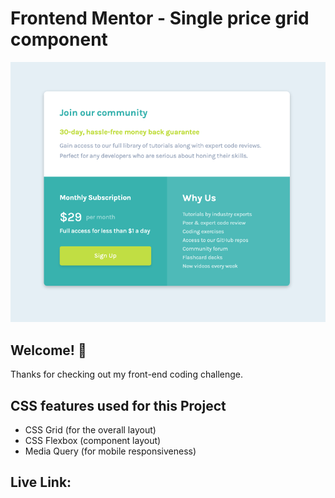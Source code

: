 # Frontend Mentor - Single price grid component

![Design preview for the Single price grid component coding challenge](./design/Single-Price-Grid.png)

## Welcome! 👋

Thanks for checking out my front-end coding challenge.

## CSS features used for this Project

- CSS Grid (for the overall layout)
- CSS Flexbox (component layout)
- Media Query (for mobile responsiveness)

## Live Link:
